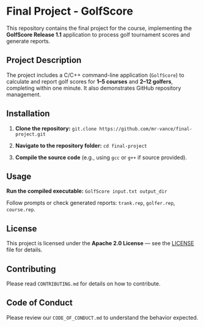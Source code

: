 # Final Project - GolfScore

This repository contains the final project for the course, implementing the **GolfScore Release 1.1** application to process golf tournament scores and generate reports.

## Project Description

The project includes a C/C++ command-line application (`GolfScore`) to calculate and report golf scores for **1–5 courses** and **2–12 golfers**, completing within one minute. It also demonstrates GitHub repository management.

## Installation

1. **Clone the repository:**
   `git.clone https://github.com/mr-vance/final-project.git`

2. **Navigate to the repository folder:**
   `cd final-project`

3. **Compile the source code** (e.g., using `gcc` or `g++` if source provided).

## Usage

**Run the compiled executable:**
`GolfScore input.txt output_dir`

Follow prompts or check generated reports: `trank.rep`, `golfer.rep`, `course.rep`.

## License

This project is licensed under the **Apache 2.0 License** — see the [LICENSE](LICENSE) file for details.

## Contributing

Please read `CONTRIBUTING.md` for details on how to contribute.

## Code of Conduct

Please review our `CODE_OF_CONDUCT.md` to understand the behavior expected.
